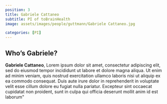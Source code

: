 ```yaml
---
position: 3
title: Gabriele Cattaneo
subtitle: PI of toBrainHealth
image: assets/images/people/guttmann/Gabriele Cattaneo.jpg

categories: [PI]
---
```


## Who’s Gabriele?

**Gabriele Cattaneo**, Lorem ipsum dolor sit amet, consectetur adipiscing elit, sed do eiusmod tempor incididunt ut labore et dolore magna aliqua. Ut enim ad minim veniam, quis nostrud exercitation ullamco laboris nisi ut aliquip ex ea commodo consequat. Duis aute irure dolor in reprehenderit in voluptate velit esse cillum dolore eu fugiat nulla pariatur. Excepteur sint occaecat cupidatat non proident, sunt in culpa qui officia deserunt mollit anim id est laborum"